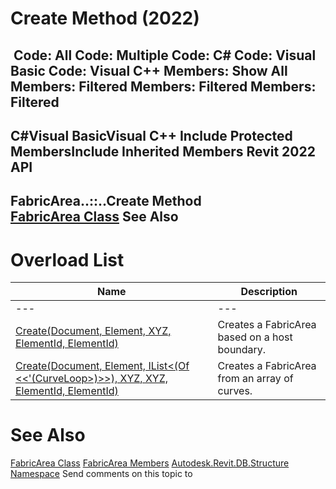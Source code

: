 # Create Method (2022)

﻿
 Code: All Code: Multiple Code: C# Code: Visual Basic Code: Visual C++  Members: Show All Members: Filtered Members: Filtered Members: Filtered   
---  
C#Visual BasicVisual C++
Include Protected MembersInclude Inherited Members
Revit 2022 API  
---  
FabricArea..::..Create Method   
[FabricArea Class](b8e6a637-e069-500d-b7d3-3500e1728681.md "FabricArea Class") See Also  
---  
# Overload List
| Name | Description |
| --- | --- |
| --- | --- | --- |
| [Create(Document, Element, XYZ, ElementId, ElementId)](8f5c6758-dea3-6659-c0e9-b75bc4764150.md "Create Method \(Document, Element, XYZ, ElementId, ElementId\)") | Creates a FabricArea based on a host boundary. |
| [Create(Document, Element, IList<(Of <<'(CurveLoop>)>>), XYZ, XYZ, ElementId, ElementId)](4a88ee1b-9a7b-47f3-f4d9-8f30c2526a0c.md "Create Method \(Document, Element, IList\(CurveLoop\), XYZ, XYZ, ElementId, ElementId\)") | Creates a FabricArea from an array of curves. |

# See Also
[FabricArea Class](b8e6a637-e069-500d-b7d3-3500e1728681.md "FabricArea Class")
[FabricArea Members](215f4d9f-cdd1-e435-292a-8899c3e8b5c8.md "FabricArea Members")
[Autodesk.Revit.DB.Structure Namespace](d586b341-f687-9d90-e96d-255806b7d4fc.md "Autodesk.Revit.DB.Structure Namespace")
Send comments on this topic to 